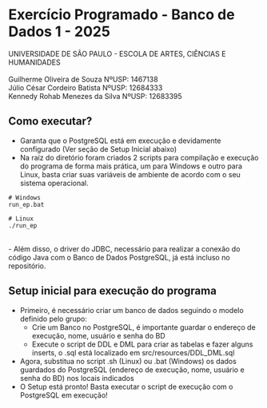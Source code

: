 # Exercício Programado - Banco de Dados 1 - 2025

UNIVERSIDADE DE SÃO PAULO - ESCOLA DE ARTES, CIÊNCIAS E HUMANIDADES
<br>
<br>
Guilherme Oliveira de Souza NºUSP: 1467138
<br>
Júlio César Cordeiro Batista NºUSP: 12684333
<br>
Kennedy Rohab Menezes da Silva NºUSP: 12683395

## Como executar?

- Garanta que o PostgreSQL está em execução e devidamente configurado (Ver seção de Setup Inicial abaixo)
- Na raíz do diretório foram criados 2 scripts para compilação e execução do programa de forma mais prática, um para Windows e outro para Linux, basta criar suas variáveis de ambiente de acordo com o seu sistema operacional.
```
# Windows
run_ep.bat

# Linux
./run_ep
```
<br>
- Além disso, o driver do JDBC, necessário para realizar a conexão do código Java com o Banco de Dados PostgreSQL, já está incluso no repositório.

## Setup inicial para execução do programa

- Primeiro, é necessário criar um banco de dados seguindo o modelo definido pelo grupo:
  - Crie um Banco no PostgreSQL, é importante guardar o endereço de execução, nome, usuário e senha do BD
  - Execute o script de DDL e DML para criar as tabelas e fazer alguns inserts, o .sql está localizado em src/resources/DDL_DML.sql
- Agora, substitua no script .sh (Linux) ou .bat (Windows) os dados guardados do PostgreSQL (endereço de execução, nome, usuário e senha do BD) nos locais indicados
- O Setup está pronto! Basta executar o script de execução com o PostgreSQL em execução!